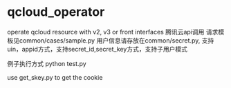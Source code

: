 # qcloud_operator
operate qcloud resource with v2, v3 or front interfaces
腾讯云api调用
请求模板见common/cases/sample.py
用户信息请存放在common/secret.py, 支持uin，appid方式，支持secret_id,secret_key方式，支持子用户模式

例子执行方式
python test.py

use get_skey.py to get the cookie
